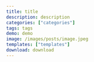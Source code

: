 ```yaml
---
title: title
description: description
categories: ["categories"]
tags: tags
demo: demo
image: /images/posts/image.jpeg
templates: ["templates"]
download: download
---
```

